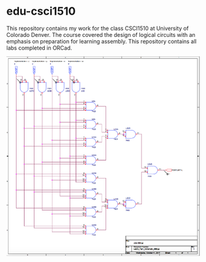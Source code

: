 # edu-csci1510 #

This repository contains my work for the class CSCI1510 at University of Colorado Denver. The course covered the design of logical circuits with an emphasis on preparation for learning assembly. This repository contains all labs completed in ORCad.

![screenshot](screenshots/screenshot.png)
